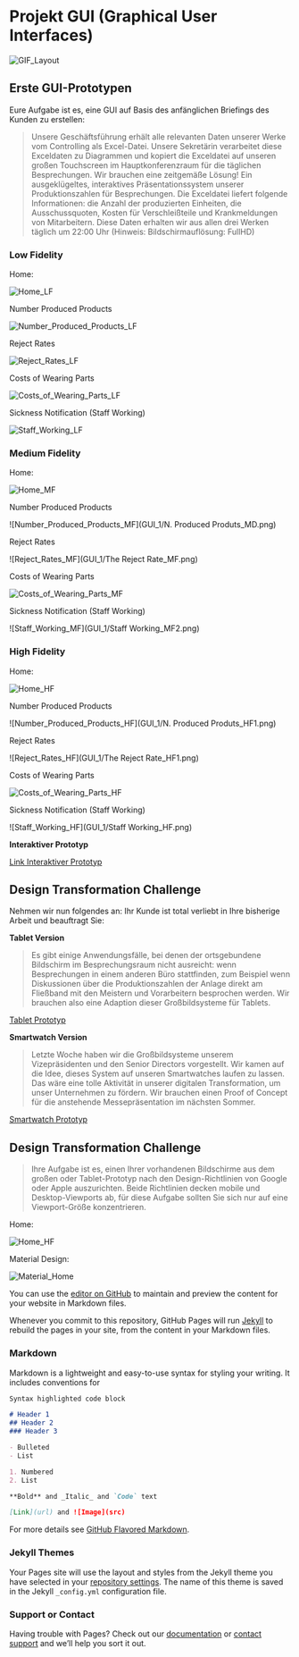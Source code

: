 # Projekt GUI (Graphical User Interfaces)

![GIF_Layout](GIF.gif)

## Erste GUI-Prototypen

Eure Aufgabe ist es, eine GUI auf Basis des anfänglichen Briefings des Kunden zu erstellen:

>Unsere Geschäftsführung erhält alle relevanten Daten unserer Werke vom Controlling als Excel-Datei. Unsere Sekretärin verarbeitet diese Exceldaten zu Diagrammen und kopiert die Exceldatei auf unseren großen Touchscreen im Hauptkonferenzraum für die täglichen Besprechungen. Wir brauchen eine zeitgemäße Lösung! Ein ausgeklügeltes, interaktives Präsentationssystem unserer Produktionszahlen für Besprechungen. Die Exceldatei liefert folgende Informationen: die Anzahl der produzierten Einheiten, die Ausschussquoten, Kosten für Verschleißteile und Krankmeldungen von Mitarbeitern. Diese Daten erhalten wir aus allen drei Werken täglich um 22:00 Uhr (Hinweis: Bildschirmauflösung: FullHD)

### Low Fidelity

Home:

![Home_LF](GUI_1/20201023_204325.jpg)


Number Produced Products

![Number_Produced_Products_LF](GUI_1/20201023_204341.jpg)


Reject Rates

![Reject_Rates_LF](GUI_1/20201023_204404.jpg)


Costs of Wearing Parts

![Costs_of_Wearing_Parts_LF](GUI_1/20201023_204418.jpg)


Sickness Notification (Staff Working)

![Staff_Working_LF](GUI_1/20201023_204440.jpg)


### Medium Fidelity

Home:

![Home_MF](GUI_1/Home_MF.png)


Number Produced Products

![Number_Produced_Products_MF](GUI_1/N. Produced Produts_MD.png)


Reject Rates

![Reject_Rates_MF](GUI_1/The Reject Rate_MF.png)


Costs of Wearing Parts

![Costs_of_Wearing_Parts_MF](GUI_1/Costs_MF.png)


Sickness Notification (Staff Working)

![Staff_Working_MF](GUI_1/Staff Working_MF2.png)


### High Fidelity

Home:

![Home_HF](GUI_1/Home_HF.png)


Number Produced Products

![Number_Produced_Products_HF](GUI_1/N. Produced Produts_HF1.png)


Reject Rates

![Reject_Rates_HF](GUI_1/The Reject Rate_HF1.png)


Costs of Wearing Parts

![Costs_of_Wearing_Parts_HF](GUI_1/Costs_HF1.png)


Sickness Notification (Staff Working)

![Staff_Working_HF](GUI_1/Staff Working_HF.png)



**Interaktiver Prototyp**

[Link Interaktiver Prototyp](https://www.figma.com/proto/vT5W6zGlSqADeKLkclEqH1/GUI-Projekt?scaling=scale-down&node-id=6%3A0)


## Design Transformation Challenge


Nehmen wir nun folgendes an:
Ihr Kunde ist total verliebt in Ihre bisherige Arbeit und beauftragt Sie:

**Tablet Version**

>Es gibt einige Anwendungsfälle, bei denen der ortsgebundene Bildschirm im Besprechungsraum nicht ausreicht: wenn Besprechungen in einem anderen Büro stattfinden, zum Beispiel wenn Diskussionen über die Produktionszahlen der Anlage direkt am Fließband mit den Meistern und Vorarbeitern besprochen werden. Wir brauchen also eine Adaption dieser Großbildsysteme für Tablets.

[Tablet Prototyp](https://www.figma.com/proto/cAURnzkD0LGeQ7Mt70XyT5/GUI-Tablet?node-id=2%3A2&scaling=scale-down)

**Smartwatch Version**

>Letzte Woche haben wir die Großbildsysteme unserem Vizepräsidenten und den Senior Directors vorgestellt. Wir kamen auf die Idee, dieses System auf unseren Smartwatches laufen zu lassen. Das wäre eine tolle Aktivität in unserer digitalen Transformation, um unser Unternehmen zu fördern. Wir brauchen einen Proof of Concept für die anstehende Messepräsentation im nächsten Sommer.

[Smartwatch Prototyp](https://www.figma.com/proto/Goe2thE3389PCp60XWrGw4/GUI-Smartwatch?node-id=1%3A2&scaling=scale-down)


## Design Transformation Challenge

>Ihre Aufgabe ist es, einen Ihrer vorhandenen Bildschirme aus dem großen oder Tablet-Prototyp nach den Design-Richtlinien von Google oder Apple auszurichten. Beide Richtlinien decken mobile und Desktop-Viewports ab, für diese Aufgabe sollten Sie sich nur auf eine Viewport-Größe konzentrieren.

Home:

![Home_HF](GUI_1/Home_HF.png)


Material Design:

![Material_Home](Material_GitHub/Home_HF_Material.png)





You can use the [editor on GitHub](https://github.com/KeBuck/GUI/edit/main/README.md) to maintain and preview the content for your website in Markdown files.

Whenever you commit to this repository, GitHub Pages will run [Jekyll](https://jekyllrb.com/) to rebuild the pages in your site, from the content in your Markdown files.

### Markdown

Markdown is a lightweight and easy-to-use syntax for styling your writing. It includes conventions for

```markdown
Syntax highlighted code block

# Header 1
## Header 2
### Header 3

- Bulleted
- List

1. Numbered
2. List

**Bold** and _Italic_ and `Code` text

[Link](url) and ![Image](src)
```

For more details see [GitHub Flavored Markdown](https://guides.github.com/features/mastering-markdown/).

### Jekyll Themes

Your Pages site will use the layout and styles from the Jekyll theme you have selected in your [repository settings](https://github.com/KeBuck/GUI/settings). The name of this theme is saved in the Jekyll `_config.yml` configuration file.

### Support or Contact

Having trouble with Pages? Check out our [documentation](https://docs.github.com/categories/github-pages-basics/) or [contact support](https://support.github.com/contact) and we’ll help you sort it out.
